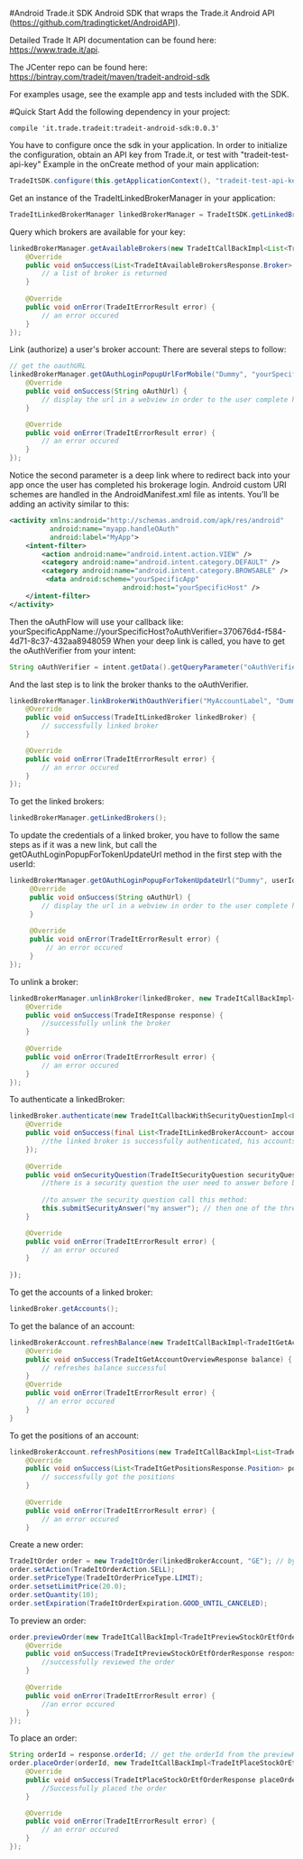 #Android Trade.it SDK 
Android SDK that wraps the Trade.it Android API (https://github.com/tradingticket/AndroidAPI).

Detailed Trade It API documentation can be found here: https://www.trade.it/api.

The JCenter repo can be found here: https://bintray.com/tradeit/maven/tradeit-android-sdk

For examples usage, see the example app and tests included with the SDK.  

#Quick Start
Add the following dependency in your project:
```
compile 'it.trade.tradeit:tradeit-android-sdk:0.0.3'
```
You have to configure once the sdk in your application.
In order to initialize the configuration, obtain an API key from Trade.it, or test with "tradeit-test-api-key"
Example in the onCreate method of your main application:
```Java
TradeItSDK.configure(this.getApplicationContext(), "tradeit-test-api-key", TradeItEnvironment.QA);
```
Get an instance of the TradeItLinkedBrokerManager in your application: 
```Java
TradeItLinkedBrokerManager linkedBrokerManager = TradeItSDK.getLinkedBrokerManager();
```
Query which brokers are available for your key:
```Java
linkedBrokerManager.getAvailableBrokers(new TradeItCallBackImpl<List<TradeItAvailableBrokersResponse.Broker>>() {
    @Override
    public void onSuccess(List<TradeItAvailableBrokersResponse.Broker> brokerList) {
        // a list of broker is returned 
    }
    
    @Override
    public void onError(TradeItErrorResult error) {
        // an error occured
    }
});
```
Link (authorize) a user's broker account: There are several steps to follow:
```Java
// get the oauthURL
linkedBrokerManager.getOAuthLoginPopupUrlForMobile("Dummy", "yourSpecificApp://yourSpecificHost", new TradeItCallBackImpl<String>() {
    @Override
    public void onSuccess(String oAuthUrl) {
        // display the url in a webview in order to the user complete his brokerage login. 
    }

    @Override
    public void onError(TradeItErrorResult error) {
        // an error occured 
    }
});
```
Notice the second parameter is a deep link where to redirect back into your app once the user has completed his brokerage login.
Android custom URI schemes are handled in the AndroidManifest.xml file as intents. You’ll be adding an activity similar to this:
```xml
<activity xmlns:android="http://schemas.android.com/apk/res/android"
          android:name="myapp.handleOAuth"
          android:label="MyApp">
    <intent-filter>
        <action android:name="android.intent.action.VIEW" />
        <category android:name="android.intent.category.DEFAULT" />
        <category android:name="android.intent.category.BROWSABLE" />
         <data android:scheme="yourSpecificApp"
                            android:host="yourSpecificHost" />
    </intent-filter>
</activity>

```
Then the oAuthFlow will use your callback like: yourSpecificAppName://yourSpecificHost?oAuthVerifier=370676d4-f584-4d71-8c37-432aa8948059
When your deep link is called, you have to get the oAuthVerifier from your intent:
```Java
String oAuthVerifier = intent.getData().getQueryParameter("oAuthVerifier");
```
And the last step is to link the broker thanks to the oAuthVerifier. 
```Java
linkedBrokerManager.linkBrokerWithOauthVerifier("MyAccountLabel", "Dummy", oAuthVerifier, new TradeItCallBackImpl<TradeItLinkedBroker>() {
    @Override
    public void onSuccess(TradeItLinkedBroker linkedBroker) {
        // successfully linked broker
    }

    @Override
    public void onError(TradeItErrorResult error) {
        // an error occured
    }
});
```
To get the linked brokers:
```Java
linkedBrokerManager.getLinkedBrokers();
```
To update the credentials of a linked broker, you have to follow the same steps as if it was a new link, but call the getOAuthLoginPopupForTokenUpdateUrl method in the first step with the userId:
```Java
linkedBrokerManager.getOAuthLoginPopupForTokenUpdateUrl("Dummy", userId, "yourSpecificApp://yourSpecificHost", new TradeItCallBackImpl<String>() {
     @Override
     public void onSuccess(String oAuthUrl) {
        // display the url in a webview in order to the user complete his brokerage login.
     }
     
     @Override
     public void onError(TradeItErrorResult error) {
         // an error occured
     }
});
```
To unlink a broker:
```Java
linkedBrokerManager.unlinkBroker(linkedBroker, new TradeItCallBackImpl<TradeItResponse>() {
    @Override
    public void onSuccess(TradeItResponse response) {
        //successfully unlink the broker
    }
    
    @Override
    public void onError(TradeItErrorResult error) {
        // an error occured    
    }
});
```
To authenticate a linkedBroker:
```Java
linkedBroker.authenticate(new TradeItCallbackWithSecurityQuestionImpl<List<TradeItLinkedBrokerAccount>>() {
    @Override
    public void onSuccess(final List<TradeItLinkedBrokerAccount> accounts) {
        //the linked broker is successfully authenticated, his accounts are returned
    });
    
    @Override
    public void onSecurityQuestion(TradeItSecurityQuestion securityQuestion) {
        //there is a security question the user need to answer before being authenticated
        
        //to answer the security question call this method:
        this.submitSecurityAnswer("my answer"); // then one of the three callbacks will be called (onSuccess, onSecurityQuestion, onError)
    }

    @Override
    public void onError(TradeItErrorResult error) {
        // an error occured
    }
    
});
```
To get the accounts of a linked broker:
```Java
linkedBroker.getAccounts();
```
To get the balance of an account:
```Java
linkedBrokerAccount.refreshBalance(new TradeItCallBackImpl<TradeItGetAccountOverviewResponse>() {
    @Override
    public void onSuccess(TradeItGetAccountOverviewResponse balance) {
        // refreshes balance successful
    }
    @Override
    public void onError(TradeItErrorResult error) {
       // an error occured
    }
}
```
To get the positions of an account:
```Java
linkedBrokerAccount.refreshPositions(new TradeItCallBackImpl<List<TradeItGetPositionsResponse.Position>>() {
    @Override
    public void onSuccess(List<TradeItGetPositionsResponse.Position> positions) {
        // successfully got the positions 
    }
    
    @Override
    public void onError(TradeItErrorResult error) {
        // an error occured
    }

```
Create a new order:
```Java
TradeItOrder order = new TradeItOrder(linkedBrokerAccount, "GE"); // by default it is a market order, quantity: 1, action: buy, expiration: good for day
order.setAction(TradeItOrderAction.SELL);
order.setPriceType(TradeItOrderPriceType.LIMIT);
order.setsetLimitPrice(20.0);
order.setQuantity(10);
order.setExpiration(TradeItOrderExpiration.GOOD_UNTIL_CANCELED);
```
To preview an order:
```Java
order.previewOrder(new TradeItCallBackImpl<TradeItPreviewStockOrEtfOrderResponse>() {
    @Override
    public void onSuccess(TradeItPreviewStockOrEtfOrderResponse response) {
        //successfully reviewed the order
    }
    
    @Override
    public void onError(TradeItErrorResult error) {
        //an error occured
    }
});
```
To place an order:
```Java
String orderId = response.orderId; // get the orderId from the previewResponse
order.placeOrder(orderId, new TradeItCallBackImpl<TradeItPlaceStockOrEtfOrderResponse>() {
    @Override
    public void onSuccess(TradeItPlaceStockOrEtfOrderResponse placeOrderResponse) {
        //Successfully placed the order
    }

    @Override
    public void onError(TradeItErrorResult error) {
        // an error occured
    }
});
```